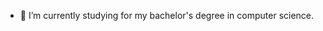 - 🌱 I’m currently studying for my bachelor's degree in computer science.



<!---
waeekron/waeekron is a ✨ special ✨ repository because its `README.md` (this file) appears on your GitHub profile.
You can click the Preview link to take a look at your changes.
--->
